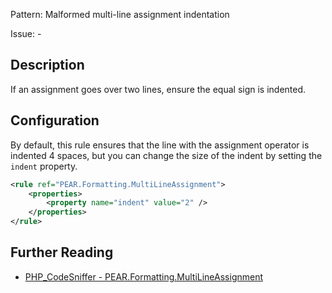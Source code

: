 Pattern: Malformed multi-line assignment indentation

Issue: -

## Description

If an assignment goes over two lines, ensure the equal sign is indented.

## Configuration

By default, this rule ensures that the line with the assignment operator is indented 4 spaces, but you can change the size of the indent by setting the `indent` property.

```xml
<rule ref="PEAR.Formatting.MultiLineAssignment">
    <properties>
        <property name="indent" value="2" />
    </properties>
</rule>
```

## Further Reading

* [PHP_CodeSniffer - PEAR.Formatting.MultiLineAssignment](https://github.com/squizlabs/PHP_CodeSniffer/blob/master/src/Standards/PEAR/Sniffs/Formatting/MultiLineAssignmentSniff.php)